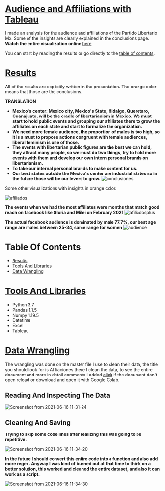 # [Audience and Affiliations with Tableau](#Table-Of-Contents)
I made an analysis for the audience and affiliations of the Partido Libertario Mx. Some of the insights are clearly explained in the conclusions page.
**Watch the entire visualization online** [here](https://public.tableau.com/app/profile/jorge.pablo/viz/AudienciaPlib2021/AudienciaFByAfiliados)

You can start by reading the results or go directly to the [table of contents](#Table-Of-Contents).

# [Results](#Table-Of-Contents)
All of the results are explicitly written in the presentation. The orange color means that those are the conclusions.

**TRANSLATION**
*  **Mexico's center: Mexico city, Mexico's State, Hidalgo, Queretaro, Guanajuato, will be the cradle of libertarianism in Mexico. We must start to hold public events and grouping our affiliates there to grow the affiliates on each state and start to formalize the organization.**
*  **We need more female audience, the proportion of males is too high, so it is a must to propose actions congruent with female audiences, liberal feminism is one of those.**
*  **The events with libertarian public figures are the best we can hold, they attract many people, so we must do two things, try to hold more events with them and develop our own intern personal brands on libertarianism.**
*  **To take our internal personal brands to make content for us.**
*  **Our best states outside the Mexico's center are industrial states so in the future those will be our levers to grow.**
![conclusiones](https://user-images.githubusercontent.com/58957744/122263587-39826900-ce9c-11eb-97d3-cf1238688e88.png)

Some other visualizations with insights in orange color.

![afiliados](https://user-images.githubusercontent.com/58957744/122263790-7189ac00-ce9c-11eb-837b-35f42d2fe109.png)

**The events when we had the most affiliates were months that match good reach on facebook like Gloria and Milei on February 2021**
![afiliadosplus](https://user-images.githubusercontent.com/58957744/122263800-72bad900-ce9c-11eb-9473-d4176bc9c7f9.png)

**The actual facebook audience is dominated by male 77.7%, our best age range are males between 25-34, same range for women**
![audience](https://user-images.githubusercontent.com/58957744/122265408-4ef89280-ce9e-11eb-9e97-9897637a1265.png)


# Table Of Contents

* [Results](#Results)
* [Tools And Libraries](#Tools-And-Libraries)
* [Data Wrangling](#Data-Wrangling)


# [Tools And Libraries](#Table-Of-Contents)
  * Python 3.7
  * Pandas 1.1.5
  * Numpy 1.19.5
  * Datetime
  * Excel
  * Tableau

# [Data Wrangling](#Table-Of-Contents)
The wrangling was done on the master file I use to clean their data, the title you should look for is Afiliaciones there I clean the data, to see the entire document and more in detail comments I added [click](https://github.com/JorgePablol/Audience-and-Affiliations-Tableau-PLibMx/blob/main/Libertarian_cleaning.ipynb) if the document don't open reload or download and open it with Google Colab. 

## Reading And Inspecting The Data
![Screenshot from 2021-06-16 11-31-24](https://user-images.githubusercontent.com/58957744/122258286-8105f680-ce96-11eb-8a19-ca53249e7080.png)

## Cleaning And Saving
**Trying to skip some code lines after realizing this was going to be repetitive.**

![Screenshot from 2021-06-16 11-34-20](https://user-images.githubusercontent.com/58957744/122258821-1bfed080-ce97-11eb-8738-ce85a172997f.png)

**In the future I should convert this entire code into a function and also add more regex. Anyway I was kind of burned out at that time to think on a better solution, this worked and cleaned the entire dataset, and also it can work as a script.**

![Screenshot from 2021-06-16 11-34-30](https://user-images.githubusercontent.com/58957744/122258887-3042cd80-ce97-11eb-8cb2-d5d60e81d7b9.png)





